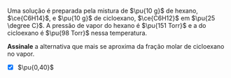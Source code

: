 Uma solução é preparada pela mistura de $\pu{10 g}$ de hexano, $\ce{C6H14}$, e $\pu{10 g}$ de cicloexano, $\ce{C6H12}$ em $\pu{25 \degree C}$. A pressão de vapor do hexano é $\pu{151 Torr}$ e a do cicloexano é $\pu{98 Torr}$ nessa temperatura.

**Assinale** a alternativa que mais se aproxima da fração molar de cicloexano no vapor.

- [x] $\pu{0,40}$

